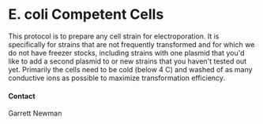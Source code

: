# E. coli Competent Cells

This protocol is to prepare any cell strain for electroporation. It is specifically for strains that are not frequently transformed and for which we do not have freezer stocks, including strains with one plasmid that you'd like to add a second plasmid to or new strains that you haven't tested out yet. Primarily the cells need to be cold (below 4 C) and washed of as many conductive ions as possible to maximize transformation efficiency.

#### Contact
Garrett Newman
